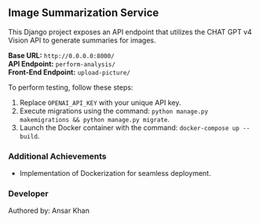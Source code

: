 ## Image Summarization Service

This Django project exposes an API endpoint that utilizes the CHAT GPT v4 Vision API to generate summaries for images.

**Base URL:** `http://0.0.0.0:8000/`  
**API Endpoint:** `perform-analysis/`  
**Front-End Endpoint:** `upload-picture/`

To perform testing, follow these steps: 

1. Replace `OPENAI_API_KEY` with your unique API key.
2. Execute migrations using the command: `python manage.py makemigrations && python manage.py migrate`.
3. Launch the Docker container with the command: `docker-compose up --build`.

### Additional Achievements

- Implementation of Dockerization for seamless deployment.

### Developer

Authored by: Ansar Khan
